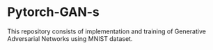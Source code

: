 # Pytorch-GAN-s
This repository consists of implementation and training of Generative Adversarial Networks using MNIST dataset.
